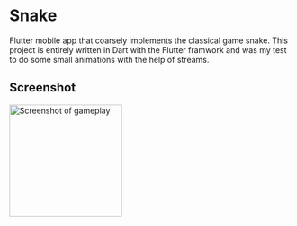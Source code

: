 # Snake

Flutter mobile app that coarsely implements the classical game snake. This project is entirely written in Dart with the Flutter framwork and was my test to do some small animations with the help of streams. 

## Screenshot

<img src="https://i.imgur.com/fNX5bgQ.jpg" alt="Screenshot of gameplay" width="200" style="margin-right: auto; margin-left: auto;" />

